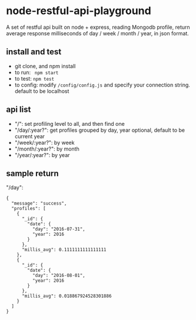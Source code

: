 # node-restful-api-playground
A set of restful api built on node + express, reading Mongodb profile, return average response milliseconds of day / week / month / year, in json format.

## install and test
- git clone, and npm install
- to run: ` npm start`
- to test: ` npm test `
- to config: modify ` /config/config.js ` and specify your connection string. default to be localhost

## api list
- "/": set profiling level to all, and then find one
- "/day/:year?": get profiles grouped by day, year optional, default to be current year
- "/week/:year?": by week
- "/month/:year?": by month
- "/year/:year?": by year

## sample return
"/day":

	{
	  "message": "success",
	  "profiles": [
	    {
	      "_id": {
	        "date": {
	          "day": "2016-07-31",
	          "year": 2016
	        }
	      },
	      "millis_avg": 0.1111111111111111
	    },
	    {
	      "_id": {
	        "date": {
	          "day": "2016-08-01",
	          "year": 2016
	        }
	      },
	      "millis_avg": 0.018867924528301886
	    }
	  ]
	}
